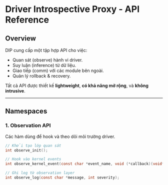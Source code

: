 # Driver Introspective Proxy - API Reference

## Overview
DIP cung cấp một tập hợp API cho việc:
- Quan sát (observe) hành vi driver.
- Suy luận (inference) từ dữ liệu.
- Giao tiếp (comm) với các module bên ngoài.
- Quản lý rollback & recovery.

Tất cả API được thiết kế **lightweight**, **có khả năng mở rộng**, và **không intrusive**.

---

## Namespaces

### 1. Observation API
Các hàm dùng để hook và theo dõi môi trường driver.

```c
// Khởi tạo lớp quan sát
int observe_init();

// Hook vào kernel events
int observe_kernel_event(const char *event_name, void (*callback)(void*));

// Ghi log từ observation layer
int observe_log(const char *message, int severity);

